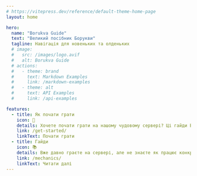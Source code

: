 ```yaml
---
# https://vitepress.dev/reference/default-theme-home-page
layout: home

hero:
  name: "Borukva Guide"
  text: "Великий посібник Борукви"
  tagline: Навігація для новеньких та олденьких
  # image:
  #   src: /images/logo.avif
  #   alt: Borukva Guide
  # actions:
  #   - theme: brand
  #     text: Markdown Examples
  #     link: /markdown-examples
  #   - theme: alt
  #     text: API Examples
  #     link: /api-examples

features:
  - title: Як почати грати
    icon: 🚩
    details: Хочете почати грати на нашому чудовому сервері? Ці гайди Вам в цьому допоможуть.
    link: /get-started/
    linkText: Почати грати
  - title: Гайди
    icon: 📚
    details: Вже давно граєте на сервері, але не знаєте як працює конкретна механіка? Тут знаходяться гайди по всім механікам сервера.
    link: /mechanics/
    linkText: Читати далі
---
```


